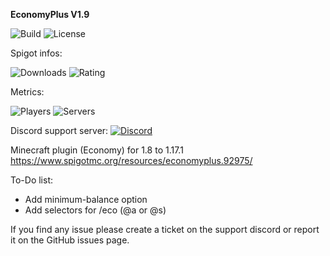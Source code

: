 **EconomyPlus V1.9** 

![Build](https://img.shields.io/github/workflow/status/ItsWagPvP/EconomyPlus/EconomyPlus?style=for-the-badge) ![License](https://img.shields.io/github/license/ItsWagPvP/EconomyPlus?style=for-the-badge)

Spigot infos:

![Downloads](https://img.shields.io/spiget/downloads/92975?style=for-the-badge)
![Rating](https://img.shields.io/spiget/stars/92975?style=for-the-badge)

Metrics:

![Players](https://img.shields.io/bstats/players/11565?color=red&style=for-the-badge)
![Servers](https://img.shields.io/bstats/servers/11565?color=red&style=for-the-badge)

Discord support server: [![Discord](https://discordapp.com/api/guilds/850369119568134206/widget.png)](https://discord.gg/vVM5SyKc8z)

Minecraft plugin (Economy) for 1.8 to 1.17.1
https://www.spigotmc.org/resources/economyplus.92975/

To-Do list:
- Add minimum-balance option
- Add selectors for /eco (@a or @s)

If you find any issue please create a ticket on the support discord or report it on the GitHub issues page.
